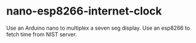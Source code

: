 # nano-esp8266-internet-clock
Use an Arduino nano to multiplex a seven seg display. Use an esp8266 to fetch time from NIST server.

